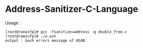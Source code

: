 # Address-Sanitizer-C-Language

Usage : 

	[root@raminfp]# gcc -fsanitize=address -g double_free.c
	[root@raminfp]# ./a.out
	output : bash errors message of ASAN
